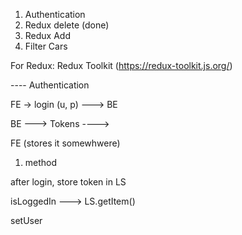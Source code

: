 1. Authentication
2. Redux delete (done)
3. Redux Add
4. Filter Cars

For Redux: Redux Toolkit (https://redux-toolkit.js.org/)

---- Authentication

FE -> login (u, p) ---> BE

BE ---> Tokens ---->

FE (stores it somewhwere)

1. method

after login, store token in LS

isLoggedIn ---> LS.getItem()

setUser
